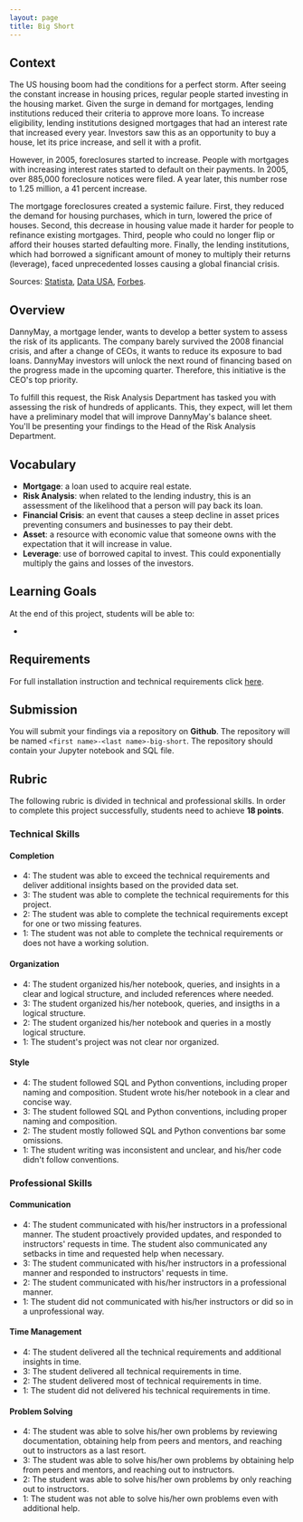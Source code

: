 ```yaml
---
layout: page
title: Big Short
---
```


## Context

The US housing boom had the conditions for a perfect storm. After seeing the constant increase in housing prices, regular people started investing in the housing market. Given the surge in demand for mortgages, lending institutions reduced their criteria to approve more loans. To increase eligibility, lending institutions designed mortgages that had an interest rate that increased every year. Investors saw this as an opportunity to buy a house, let its price increase, and sell it with a profit.

However, in 2005, foreclosures started to increase. People with mortgages with increasing interest rates started to default on their payments. In 2005, over 885,000 foreclosure notices were filed. A year later, this number rose to 1.25 million, a 41 percent increase.

The mortgage foreclosures created a systemic failure. First, they reduced the demand for housing purchases, which in turn, lowered the price of houses. Second, this decrease in housing value made it harder for people to refinance existing mortgages. Third, people who could no longer flip or afford their houses started defaulting more. Finally, the lending institutions, which had borrowed a significant amount of money to multiply their returns (leverage), faced unprecedented losses causing a global financial crisis.

Sources: [Statista](https://www.statista.com/statistics/185100/revenue-sources-of-us-motion-picture-and-video-industry-2009/), [Data USA](https://datausa.io/profile/naics/motion-pictures-video-industries), [Forbes](https://www.forbes.com/sites/sergeiklebnikov/2020/05/22/streaming-wars-continue-heres-how-much-netflix-amazon-disney-and-their-rivals-are-spending-on-new-content/?sh=3faf0ee3623b).

## Overview

DannyMay, a mortgage lender, wants to develop a better system to assess the risk of its applicants. The company barely survived the 2008 financial crisis, and after a change of CEOs, it wants to reduce its exposure to bad loans. DannyMay investors will unlock the next round of financing based on the progress made in the upcoming quarter. Therefore, this initiative is the CEO's top priority.

To fulfill this request, the Risk Analysis Department has tasked you with assessing the risk of hundreds of applicants. This, they expect, will let them have a preliminary model that will improve DannyMay's balance sheet. You'll be presenting your findings to the Head of the Risk Analysis Department.

## Vocabulary

* **Mortgage**: a loan used to acquire real estate.
* **Risk Analysis**: when related to the lending industry, this is an assessment of the likelihood that a person will pay back its loan.
* **Financial Crisis**: an event that causes a steep decline in asset prices preventing consumers and businesses to pay their debt.
* **Asset**: a resource with economic value that someone owns with the expectation that it will increase in value.
* **Leverage**: use of borrowed capital to invest. This could exponentially multiply the gains and losses of the investors.

## Learning Goals

At the end of this project, students will be able to:

* 

## Requirements

For full installation instruction and technical requirements click [here](https://github.com/mihir787/turing_data_projects/tree/main/project_4_big_short).

## Submission

You will submit your findings via a repository on **Github**. The repository will be named `<first name>-<last name>-big-short`. The repository should contain your Jupyter notebook and SQL file.

## Rubric

The following rubric is divided in technical and professional skills. In order to complete this project successfully, students need to achieve **18 points**.

### Technical Skills

#### Completion

+ 4: The student was able to exceed the technical requirements and deliver additional insights based on the provided data set.
+ 3: The student was able to complete the technical requirements for this project.
+ 2: The student was able to complete the technical requirements except for one or two missing features.
+ 1: The student was not able to complete the technical requirements or does not have a working solution.

#### Organization

+ 4: The student organized his/her notebook, queries, and insights in a clear and logical structure, and included references where needed.
+ 3: The student organized his/her notebook, queries, and insigths in a logical structure.
+ 2: The student organized his/her notebook and queries in a mostly logical structure.
+ 1: The student's project was not clear nor organized.

#### Style

+ 4: The student followed SQL and Python conventions, including proper naming and composition. Student wrote his/her notebook in a clear and concise way.
+ 3: The student followed SQL and Python conventions, including proper naming and composition.
+ 2: The student mostly followed SQL and Python conventions bar some omissions.
+ 1: The student writing was inconsistent and unclear, and his/her code didn't follow conventions.

### Professional Skills

#### Communication

+ 4: The student communicated with his/her instructors in a professional manner. The student proactively provided updates, and responded to instructors' requests in time. The student also communicated any setbacks in time and requested help when necessary.
+ 3: The student communicated with his/her instructors in a professional manner and responded to instructors' requests in time.
+ 2: The student communicated with his/her instructors in a professional manner.
+ 1: The student did not communicated with his/her instructors or did so in a unprofessional way.

#### Time Management

+ 4: The student delivered all the technical requirements and additional insights in time.
+ 3: The student delivered all technical requirements in time.
+ 2: The student delivered most of technical requirements in time.
+ 1: The student did not delivered his technical requirements in time.

#### Problem Solving

+ 4: The student was able to solve his/her own problems by reviewing documentation, obtaining help from peers and mentors, and reaching out to instructors as a last resort.
+ 3: The student was able to solve his/her own problems by obtaining help from peers and mentors, and reaching out to instructors.
+ 2: The student was able to solve his/her own problems by only reaching out to instructors.
+ 1: The student was not able to solve his/her own problems even with additional help.